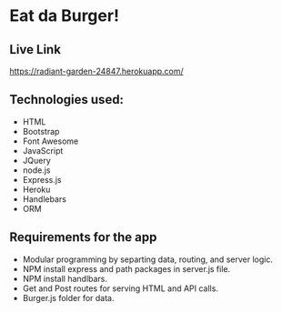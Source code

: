 # Eat da Burger!

## Live Link
https://radiant-garden-24847.herokuapp.com/

## Technologies used:
* HTML
* Bootstrap
* Font Awesome
* JavaScript
* JQuery
* node.js
* Express.js
* Heroku
* Handlebars
* ORM

## Requirements for the app
* Modular programming by separting data, routing, and server logic.
* NPM install express and path packages in server.js file.
* NPM install handlbars.
* Get and Post routes for serving HTML and API calls.
* Burger.js folder for data.
